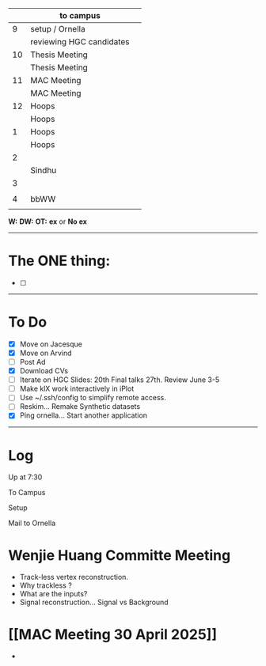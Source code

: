 
|     | to campus                |     |
| --- | ------------------------ | --- |
| 9   | setup / Ornella          |     |
|     | reviewing HGC candidates |     |
| 10  | Thesis Meeting           |     |
|     | Thesis Meeting           |     |
| 11  | MAC Meeting              |     |
|     | MAC Meeting              |     |
| 12  | Hoops                    |     |
|     | Hoops                    |     |
| 1   | Hoops                    |     |
|     | Hoops                    |     |
| 2   |                          |     |
|     | Sindhu                   |     |
| 3   |                          |     |
|     |                          |     |
| 4   | bbWW                     |     |
|     |                          |     |

**W:**
**DW:**
**OT:**
**ex** or **No ex**

---
# The ONE thing: 
- [ ] 

---
# To Do

- [x] Move on Jacesque 
- [x] Move on Arvind
- [ ] Post Ad
- [x] Download CVs
- [ ] Iterate on HGC Slides:  20th Final talks 27th. Review June 3-5
- [ ] Make klX work interactively in iPlot
- [ ]  Use ~/.ssh/config to simplify remote access.
- [ ] Reskim... Remake Synthetic datasets
- [x] Ping ornella... Start another application

---

# Log

Up at 7:30 

To Campus

Setup

Mail to Ornella

# Wenjie Huang Committe Meeting
- Track-less vertex reconstruction. 
- Why trackless ?
- What are the inputs? 
- Signal reconstruction... Signal vs Background 

# [[MAC Meeting 30 April 2025]]
- 
